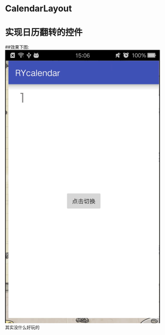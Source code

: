# CalendarLayout
实现日历翻转的控件
===
##效果下图:
![](https://github.com/zhangruiyu/CalendarLayout/raw/master/calendar.gif)  
其实没什么好玩的
